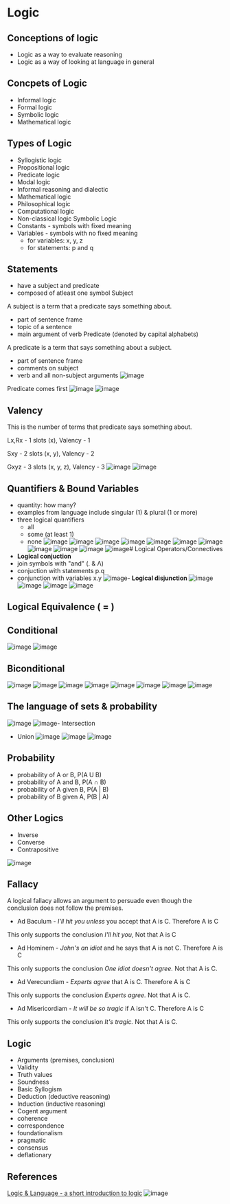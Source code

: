 # Logic

## Conceptions of logic

- Logic as a way to evaluate reasoning
- Logic as a way of looking at language in general

## Concpets of Logic

- Informal logic
- Formal logic
- Symbolic logic
- Mathematical logic

## Types of Logic

- Syllogistic logic
- Propositional logic
- Predicate logic
- Modal logic
- Informal reasoning and dialectic
- Mathematical logic
- Philosophical logic
- Computational logic
- Non-classical logic
Symbolic Logic
- Constants - symbols with fixed meaning
- Variables - symbols with no fixed meaning
  - for variables: x, y, z
  - for statements: p and q

## Statements

- have a subject and predicate
- composed of atleast one symbol
Subject

A subject is a term that a predicate says something about.

- part of sentence frame
- topic of a sentence
- main argument of verb
Predicate (denoted by capital alphabets)

A predicate is a term that says something about a subject.

- part of sentence frame
- comments on subject
- verb and all non-subject arguments
![image](../../media/Logic-image1.jpg)

Predicate comes first
![image](../../media/Logic-image2.jpg)
![image](../../media/Logic-image3.jpg)

## Valency

This is the number of terms that predicate says something about.

Lx,Rx - 1 slots (x), Valency - 1

Sxy - 2 slots (x, y), Valency - 2

Gxyz - 3 slots (x, y, z), Valency - 3
![image](../../media/Logic-image4.jpg)
![image](../../media/Logic-image5.jpg)

## Quantifiers & Bound Variables

- quantity: how many?
- examples from language include singular (1) & plural (1 or more)
- three logical quantifiers
  - all
  - some (at least 1)
  - none
![image](../../media/Logic-image6.jpg)
![image](../../media/Logic-image7.jpg)
![image](../../media/Logic-image8.jpg)
![image](../../media/Logic-image9.jpg)
![image](../../media/Logic-image10.jpg)
![image](../../media/Logic-image11.jpg)
![image](../../media/Logic-image12.jpg)
![image](../../media/Logic-image13.jpg)
![image](../../media/Logic-image14.jpg)
![image](../../media/Logic-image15.jpg)
![image](../../media/Logic-image16.jpg)# Logical Operators/Connectives
- **Logical conjuction**
- join symbols with "and" (. & Λ)
- conjuction with statements p.q
- conjunction with variables x.y
![image](../../media/Logic-image17.jpg)- **Logical disjunction**
![image](../../media/Logic-image18.jpg)
![image](../../media/Logic-image19.jpg)
![image](../../media/Logic-image20.jpg)
![image](../../media/Logic-image21.jpg)

## Logical Equivalence ( = )

## Conditional

![image](../../media/Logic-image22.jpg)
![image](../../media/Logic-image23.jpg)

## Biconditional

![image](../../media/Logic-image24.jpg)
![image](../../media/Logic-image25.jpg)
![image](../../media/Logic-image26.jpg)
![image](../../media/Logic-image27.jpg)
![image](../../media/Logic-image28.jpg)
![image](../../media/Logic-image29.jpg)
![image](../../media/Logic-image30.jpg)
![image](../../media/Logic-image31.jpg)

## The language of sets & probability

![image](../../media/Logic-image32.jpg)
![image](../../media/Logic-image33.jpg)- Intersection

- Union
![image](../../media/Logic-image34.jpg)
![image](../../media/Logic-image35.jpg)
![image](../../media/Logic-image36.jpg)

## Probability

- probability of A or B, P(A U B)
- probability of A and B, P(A **∩** B)
- probability of A given B, P(A | B)
- probability of B given A, P(B | A)

## Other Logics

- Inverse
- Converse
- Contrapositive

![image](../../media/Logic-image37.jpg)

## Fallacy

A logical fallacy allows an argument to persuade even though the conclusion does not follow the premises.

- Ad Baculum - *I'll hit you unless* you accept that A is C. Therefore A is C

This only supports the conclusion *I'll hit you*, Not that A is C

- Ad Hominem - *John's an idiot* and he says that A is not C. Therefore A is C

This only supports the conclusion *One idiot doesn't agree.* Not that A is C.

- Ad Verecundiam - *Experts agree* that A is C. Therefore A is C

This only supports the conclusion *Experts agree.* Not that A is C.

- Ad Misericordiam - *It will be so tragic* if A isn't C. Therefore A is C

This only supports the conclusion *It's tragic.* Not that A is C.

## Logic

- Arguments (premises, conclusion)
- Validity
- Truth values
- Soundness
- Basic Syllogism
- Deduction (deductive reasoning)
- Induction (inductive reasoning)
- Cogent argument
- coherence
- correspondence
- foundationalism
- pragmatic
- consensus
- deflationary

## References

[Logic & Language - a short introduction to logic](https://www.youtube.com/playlist?list=PL48654681292CF456)
![image](../../media/Logic-image38.jpg)
